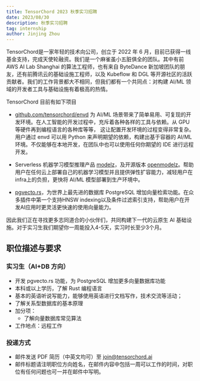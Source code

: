 ```yaml
---
title: TensorChord 2023 秋季实习招聘
date: 2023/08/30
description: 秋季实习招聘
tag: internship
author: Jinjing Zhou
---
```


TensorChord是一家年轻的技术向公司，创立于 2022 年 6 月，目前已获得一线基金支持，完成天使轮融资。我们是一个麻雀虽小五脏俱全的团队。其中有前 AWS AI Lab Shanghai 的算法工程师，也有来自 ByteDance 新加坡团队的朋友，还有前腾讯云的基础设施工程师，以及 Kubeflow 和 DGL 等开源社区的活跃贡献者。我们的工作背景都大不相同，但我们都有一个共同点：对构建 AI/ML 领域的开发者工具与基础设施有着极高的热情。

TensorChord 目前有如下项目
-  [github.com/tensorchord/envd](https://github.com/tensorchord/envd) 为 AI/ML 场景带来了简单易用、可复现的开发环境。在人工智能的开发过程中，充斥着各种各样的工具与依赖。从 GPU 等硬件再到编程语言的各种库等等， 这让配置开发环境的过程变得非常复杂。用户通过 envd 可以用 Python 来声明期望的依赖，构建出基于容器的 AI/ML 环境。不仅能够在本地开发，在团队中也可以使用任何你期望的 IDE 进行远程开发。

- Serverless 机器学习模型推理产品 [modelz](https://docs.modelz.ai)，及开源版本 [openmodelz](https://github.com/tensorchord/openmodelz)。帮助用户在任何云上部署自己的机器学习模型并且提供弹性扩容能力，减轻用户在infra上的负担，更快将 AI/ML 模型部署到生产环境中。

- [pgvecto.rs](https://github.com/tensorchord/pgvecto.rs)，为世界上最先进的数据库 PostgreSQL 增加向量检索功能。在众多插件中第一个支持HNSW indexing以及条件过滤索引支持，帮助用户在开发AI应用时更灵活更快速的使用向量能力。


因此我们正在寻找更多志同道合的小伙伴们，共同构建下一代的云原生 AI 基础设施。对于实习生我们期望你一周能投入4-5天，实习时长至少3个月。

## 职位描述与要求

### 实习生（AI+DB 方向）

- 开发 pgvecto.rs 功能，为 PostgreSQL 增加更多向量数据库功能
- 本科或以上学历，了解 Rust 编程语言
- 基本的英语听说写能力，能够使用英语进行文档写作，技术交流等活动；
- 了解关系型数据库的基本原理
- 加分项：
  - 了解向量数据库常见算法
- 工作地点：远程工作

### 投递方式

- 邮件发送 PDF 简历（中英文均可）至 join@tensorchord.ai
- 邮件标题请注明职位方向姓名，在邮件内容中包括一周可以工作的时间，对职位有任何问题也可一并在邮件中写明。
